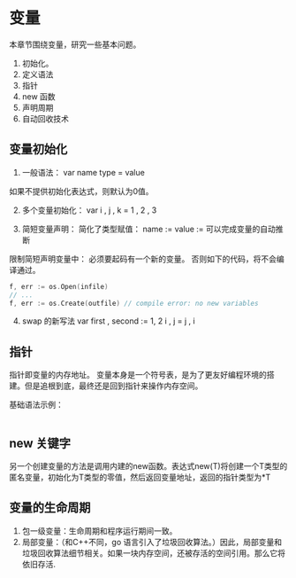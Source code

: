 # 变量
本章节围绕变量，研究一些基本问题。
1. 初始化。
2. 定义语法
3. 指针
4. new 函数
5. 声明周期
6. 自动回收技术

## 变量初始化
1. 一般语法：
var name type = value

如果不提供初始化表达式，则默认为0值。

2. 多个变量初始化：
var i , j , k = 1 , 2 , 3

3. 简短变量声明：
简化了类型赋值：
name := value
:= 可以完成变量的自动推断

限制简短声明变量中： 必须要起码有一个新的变量。
否则如下的代码，将不会编译通过。
```go
f, err := os.Open(infile)
// ...
f, err := os.Create(outfile) // compile error: no new variables

```

4. swap 的新写法
var first , second := 1, 2
i , j = j , i

## 指针
指针即变量的内存地址。
变量本身是一个符号表，是为了更友好编程环境的搭建。但是追根到底，最终还是回到指针来操作内存空间。

基础语法示例：
```go

```

## new 关键字
另一个创建变量的方法是调用内建的new函数。表达式new(T)将创建一个T类型的匿名变量，初始化为T类型的零值，然后返回变量地址，返回的指针类型为*T

## 变量的生命周期
1. 包一级变量：生命周期和程序运行期间一致。
2. 局部变量：（和C++不同，go 语言引入了垃圾回收算法。）因此，局部变量和垃圾回收算法细节相关。如果一块内存空间，还被存活的空间引用。那么它将依旧存活.

